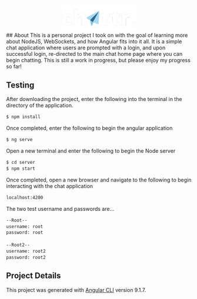 <div style="text-align:center"><img alt="chattr logo" src="./src/assets/images/chattr.png" width="40%"></div>
## About
This is a personal project I took on with the goal of learning more about NodeJS, WebSockets, and how Angular fits into it all. It is a simple chat application where users are prompted with a login, and upon successful login, re-directed to the main chat home page where you can begin chatting. This is still a work in progress, but please enjoy my progress so far! 

## Testing
After downloading the project, enter the following into the terminal in the directory of the application.
```bash
$ npm install
```
Once completed, enter the following to begin the angular application
```bash
$ ng serve
```
Open a new terminal and enter the following to begin the Node server
```bash
$ cd server
$ npm start
```
Once completed, open a new browser and navigate to the following to begin interacting with the chat application
```bash
localhost:4200
```
The two test username and passwords are...
```bash
--Root--
username: root
password: root

--Root2--
username: root2
password: root2
```


## Project Details
This project was generated with [Angular CLI](https://github.com/angular/angular-cli) version 9.1.7.

